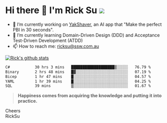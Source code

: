 # Hi there 👋 I'm Rick Su ![](https://komarev.com/ghpvc/?username=ricksu978)
<!--
**ricksu978/ricksu978** is a ✨ _special_ ✨ repository because its `README.md` (this file) appears on your GitHub profile.

Here are some ideas to get you started:
-->
- 🔭 I’m currently working on [YakShaver](https://yakshaver.ai/), an AI app that "Make the perfect PBI in 30 seconds".
- 🌱 I’m currently learning Domain-Driven Design (DDD) and Acceptance Test-Driven Development (ATDD)
- 📫 How to reach me: ricksu@ssw.com.au
<!--
- 👯 I’m looking to collaborate on ...
- 🤔 I’m looking for help with ...
- 💬 Ask me about ...
-->
<!--
- 😄 Pronouns: ...
- ⚡ Fun fact: ...
-->
[![Rick's github stats](https://github-readme-stats.vercel.app/api?username=ricksu978&theme=dark)](https://github.com/ricksu978/ricksu978)

<!--START_SECTION:waka-->

```txt
C#           30 hrs 3 mins   ███████████████████▒░░░░░   76.79 %
Binary       2 hrs 48 mins   █▓░░░░░░░░░░░░░░░░░░░░░░░   07.19 %
Bicep        1 hr 47 mins    █░░░░░░░░░░░░░░░░░░░░░░░░   04.57 %
YAML         1 hr 39 mins    █░░░░░░░░░░░░░░░░░░░░░░░░   04.25 %
SQL          39 mins         ▒░░░░░░░░░░░░░░░░░░░░░░░░   01.67 %
```

<!--END_SECTION:waka-->

> **Happiness comes from acquiring the knowledge and putting it into practice.**

Cheers  
RickSu 
